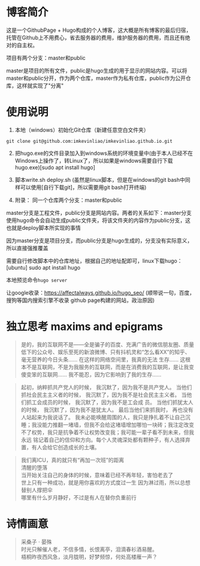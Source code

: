 # 博客简介
这是一个GithubPage + Hugo构成的个人博客，这大概是所有博客的最后归宿，托管在Github上不用费心，省去服务器的费用，维护服务器的费用，而且还有绝对的自主权。

项目有两个分支：master和public

master是项目的所有文件，public是hugo生成的用于显示的网站内容。可以将master和public分开，作为两个仓库，master作为私有仓库，public作为公开仓库，这样就实现了"分离"

# 使用说明

1. 本地（windows）初始化Git仓库（新建任意空白文件夹）   
```
git clone git@github.com:imkevinliao/imkevinliao.github.io.git
```

2. 把hugo.exe的文件目录加入到windows系统的环境变量中(由于本人已经不在Windows上操作了，转Linux了，所以如果是windows需要自行下载hugo.exe)[sudo apt install hugo]

3. 脚本write.sh deploy.sh (虽然是linux脚本，但是在windows的git bash中同样可以使用[自行下载git]，所以需要用git bash打开终端)


6. 附录：
同一个仓库两个分支：master和public

master分支是工程文件，public分支是网站内容。两者的关系如下：master分支使用hugo命令会自动生成public文件夹，将该文件夹的内容作为public分支，这也就是deploy脚本所实现的事情

因为master分支是项目分支，而public分支是hugo生成的，分支没有实际意义，所以直接强推覆盖

需要自行修改脚本中的仓库地址，根据自己的地址配即可，linux下载hugo：[ubuntu] sudo apt install hugo

本地预览命令`hugo server` 

让google收录：https://affectalways.github.io/hugo_seo/  (顺带说一句，百度，搜狗等国内搜索引擎不收录 github page构建的网站，政治原因)


# 独立思考 maxims and epigrams

> 是的，我的互联网不是——全是骗子的百度、充满广告的微信朋友圈、质量低下的公众号、娱乐至死的新浪微博、只有抖机灵和“怎么看XX”的知乎、毫无营养的今日头条…… 在这样的网络空间里，我真的无法
> 生存…… 这根本不是互联网，不是为我服务的互联网，而是在消费我的互联网，是让我变傻变笨的互联网…… 我不能忍，因为它影响到了我的生存……

> 起初，纳粹抓共产党人的时候， 我沉默了，因为我不是共产党人。 当他们抓社会民主主义者的时候， 我沉默了，因为我不是社会民主主义者。 当他们抓工会成员的时候， 我沉默了，因为我不是工会成 
> 员。 当他们抓犹太人的时候， 我沉默了，因为我不是犹太人。 最后当他们来抓我时， 再也没有人站起来为我说话了。
> 我未必能唤醒周围的人，我只是挣扎着不让自己沉睡；我没能力推翻一堵墙，但我不会给这堵墙增加哪怕一块砖；我注定改变不了权势，我只是抗争着不让权势改变我；我可能一辈子看不到未来，但我永远
> 铭记着自己的信仰和方向。每个人灵魂深处都有颗种子，有人选择弃置，有人会给它创造成长的土壤。

> 我们离ICU，真的就只有“再加一次班”的距离  
> 清醒的堕落    
> 当开始关注自己的身体的时候，意味着已经不再年轻，害怕老去了   
> 世上只有一种成功，就是用你喜欢的方式度过一生 因为淋过雨，所以总想替别人撑把伞   
> 哪里有什么岁月静好，不过是有人在替你负重前行   

# 诗情画意
> 采桑子 · 晏殊  
> 时光只解催人老，不信多情，长恨离亭，泪滴春衫酒易醒。  
> 梧桐昨夜西风急，淡月胧明，好梦频惊，何处高楼雁一声？ 

